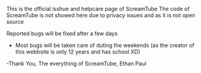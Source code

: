 This is the official isshue and helpcare page of ScreamTube
The code of ScreamTube is not showed here due to privacy issues and as it is not open source

Reported bugs will be fixed after a few days
- Most bugs will be taken care of duting the weekends (as the creator of this webbsite is only 12 years and has school XD)

-Thank You,
The everything of ScreamTube,
Ethan Paul
